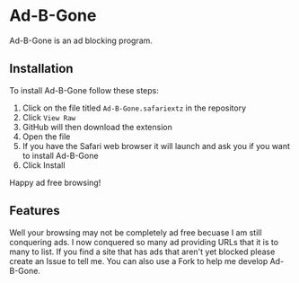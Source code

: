 # Ad-B-Gone
Ad-B-Gone is an ad blocking program.

## Installation
To install Ad-B-Gone follow these steps:

1. Click on the file titled `Ad-B-Gone.safariextz` in the repository
2. Click `View Raw`
3. GitHub will then download the extension
4. Open the file
5. If you have the Safari web browser it will launch and ask you if you want to install Ad-B-Gone
6. Click Install

Happy ad free browsing!

## Features
Well your browsing may not be completely ad free becuase I am still conquering ads. I now conquered so many ad providing URLs that it is to many to list. If you find a site that has ads that aren't yet blocked please create an Issue to tell me. You can also use a Fork to help me develop Ad-B-Gone.
